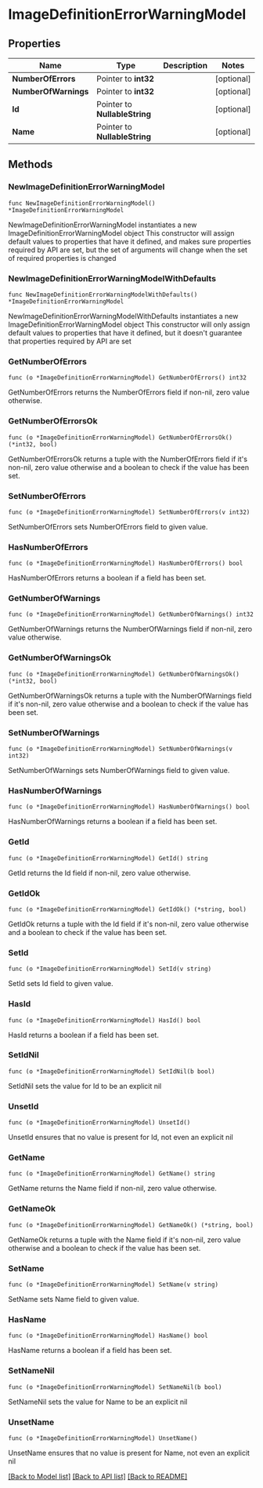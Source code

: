 # ImageDefinitionErrorWarningModel

## Properties

Name | Type | Description | Notes
------------ | ------------- | ------------- | -------------
**NumberOfErrors** | Pointer to **int32** |  | [optional] 
**NumberOfWarnings** | Pointer to **int32** |  | [optional] 
**Id** | Pointer to **NullableString** |  | [optional] 
**Name** | Pointer to **NullableString** |  | [optional] 

## Methods

### NewImageDefinitionErrorWarningModel

`func NewImageDefinitionErrorWarningModel() *ImageDefinitionErrorWarningModel`

NewImageDefinitionErrorWarningModel instantiates a new ImageDefinitionErrorWarningModel object
This constructor will assign default values to properties that have it defined,
and makes sure properties required by API are set, but the set of arguments
will change when the set of required properties is changed

### NewImageDefinitionErrorWarningModelWithDefaults

`func NewImageDefinitionErrorWarningModelWithDefaults() *ImageDefinitionErrorWarningModel`

NewImageDefinitionErrorWarningModelWithDefaults instantiates a new ImageDefinitionErrorWarningModel object
This constructor will only assign default values to properties that have it defined,
but it doesn't guarantee that properties required by API are set

### GetNumberOfErrors

`func (o *ImageDefinitionErrorWarningModel) GetNumberOfErrors() int32`

GetNumberOfErrors returns the NumberOfErrors field if non-nil, zero value otherwise.

### GetNumberOfErrorsOk

`func (o *ImageDefinitionErrorWarningModel) GetNumberOfErrorsOk() (*int32, bool)`

GetNumberOfErrorsOk returns a tuple with the NumberOfErrors field if it's non-nil, zero value otherwise
and a boolean to check if the value has been set.

### SetNumberOfErrors

`func (o *ImageDefinitionErrorWarningModel) SetNumberOfErrors(v int32)`

SetNumberOfErrors sets NumberOfErrors field to given value.

### HasNumberOfErrors

`func (o *ImageDefinitionErrorWarningModel) HasNumberOfErrors() bool`

HasNumberOfErrors returns a boolean if a field has been set.

### GetNumberOfWarnings

`func (o *ImageDefinitionErrorWarningModel) GetNumberOfWarnings() int32`

GetNumberOfWarnings returns the NumberOfWarnings field if non-nil, zero value otherwise.

### GetNumberOfWarningsOk

`func (o *ImageDefinitionErrorWarningModel) GetNumberOfWarningsOk() (*int32, bool)`

GetNumberOfWarningsOk returns a tuple with the NumberOfWarnings field if it's non-nil, zero value otherwise
and a boolean to check if the value has been set.

### SetNumberOfWarnings

`func (o *ImageDefinitionErrorWarningModel) SetNumberOfWarnings(v int32)`

SetNumberOfWarnings sets NumberOfWarnings field to given value.

### HasNumberOfWarnings

`func (o *ImageDefinitionErrorWarningModel) HasNumberOfWarnings() bool`

HasNumberOfWarnings returns a boolean if a field has been set.

### GetId

`func (o *ImageDefinitionErrorWarningModel) GetId() string`

GetId returns the Id field if non-nil, zero value otherwise.

### GetIdOk

`func (o *ImageDefinitionErrorWarningModel) GetIdOk() (*string, bool)`

GetIdOk returns a tuple with the Id field if it's non-nil, zero value otherwise
and a boolean to check if the value has been set.

### SetId

`func (o *ImageDefinitionErrorWarningModel) SetId(v string)`

SetId sets Id field to given value.

### HasId

`func (o *ImageDefinitionErrorWarningModel) HasId() bool`

HasId returns a boolean if a field has been set.

### SetIdNil

`func (o *ImageDefinitionErrorWarningModel) SetIdNil(b bool)`

 SetIdNil sets the value for Id to be an explicit nil

### UnsetId
`func (o *ImageDefinitionErrorWarningModel) UnsetId()`

UnsetId ensures that no value is present for Id, not even an explicit nil
### GetName

`func (o *ImageDefinitionErrorWarningModel) GetName() string`

GetName returns the Name field if non-nil, zero value otherwise.

### GetNameOk

`func (o *ImageDefinitionErrorWarningModel) GetNameOk() (*string, bool)`

GetNameOk returns a tuple with the Name field if it's non-nil, zero value otherwise
and a boolean to check if the value has been set.

### SetName

`func (o *ImageDefinitionErrorWarningModel) SetName(v string)`

SetName sets Name field to given value.

### HasName

`func (o *ImageDefinitionErrorWarningModel) HasName() bool`

HasName returns a boolean if a field has been set.

### SetNameNil

`func (o *ImageDefinitionErrorWarningModel) SetNameNil(b bool)`

 SetNameNil sets the value for Name to be an explicit nil

### UnsetName
`func (o *ImageDefinitionErrorWarningModel) UnsetName()`

UnsetName ensures that no value is present for Name, not even an explicit nil

[[Back to Model list]](../README.md#documentation-for-models) [[Back to API list]](../README.md#documentation-for-api-endpoints) [[Back to README]](../README.md)


